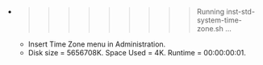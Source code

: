 * >>>>>>>>> Running inst-std-system-time-zone.sh ...
  * Insert Time Zone menu in Administration.
  * Disk size = 5656708K. Space Used = 4K. Runtime = 00:00:00:01.
